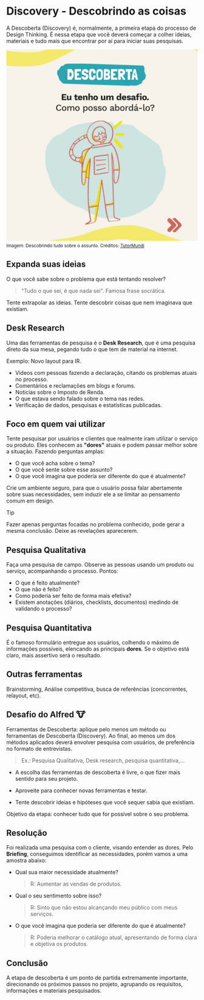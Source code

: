 # Discovery - Descobrindo as coisas

A Descoberta (Discovery) é, normalmente, a primeira etapa do processo de Design Thinking. É nessa etapa que você deverá começar a colher ideias, materiais e tudo mais que encontrar por aí para iniciar suas pesquisas.

![Descoberta](imgs/discovery-e-a-descoberta.png)
<small>Imagem: Descobrindo tudo sobre o assunto. Créditos: [TutorMundi](https://tutormundi.com/blog/design-thinking-na-educacao/)</small>

## Expanda suas ideias

O que você sabe sobre o problema que está tentando resolver?

> "Tudo o que sei, é que nada sei". Famosa frase socrática.

Tente extrapolar as ideias. Tente descobrir coisas que nem imaginava que existiam.

## Desk Research

Uma das ferramentas de pesquisa é o **Desk Research**, que é uma pesquisa direto da sua mesa, pegando tudo o que tem de material na internet.

Exemplo: Novo layout para IR.

- Videos com pessoas fazendo a declaração, citando os problemas atuais no processo.
- Comentários e reclamações em blogs e forums.
- Noticias sobre o Imposto de Renda.
- O que estava sendo falado sobre o tema nas redes.
- Verificação de dados, pesquisas e estatísticas publicadas.

## Foco em quem vai utilizar

Tente pesquisar por usuários e clientes que realmente iram utilizar o serviço ou produto. Eles conhecem as **"dores"** atuais e podem passar melhor sobre a situação. Fazendo perguntas amplas:

- O que você acha sobre o tema?
- O que você sente sobre esse assunto?
- O que você imagina que poderia ser diferente do que é atualmente?

Crie um ambiente seguro, para que o usuário possa falar abertamente sobre suas necessidades, sem induzir ele a se limitar ao pensamento comum em design.

> [!TIP]
>
> Fazer apenas perguntas focadas no problema conhecido, pode gerar a mesma conclusão. Deixe as revelações aparecerem.

## Pesquisa Qualitativa

Faça uma pesquisa de campo. Observe as pessoas usando um produto ou serviço, acompanhando o processo. Pontos:

- O que é feito atualmente?
- O que não é feito?
- Como poderia ser feito de forma mais efetiva?
- Existem anotações (diários, checklists, documentos) medindo de validando o processo?

## Pesquisa Quantitativa

É o famoso formulário entregue aos usuários, colhendo o máximo de informações possíveis, elencando as principais **dores**. Se o objetivo está claro, mais assertivo será o resultado.

## Outras ferramentas

Brainstorming, Análise competitiva, busca de referências (concorrentes, relayout, etc).

## Desafio do Alfred 🐮

Ferramentas de Descoberta: aplique pelo menos um método ou ferramentas de Descoberta (Discovery). Ao final, ao menos um dos métodos aplicados deverá envolver pesquisa com usuários, de preferência no formato de entrevistas.

> Ex.: Pesquisa Qualitativa, Desk research, pesquisa quantitativa,…

- A escolha das ferramentas de descoberta é livre, o que fizer mais sentido para seu projeto.

- Aproveite para conhecer novas ferramentas e testar.

- Tente descobrir ideias e hipóteses que você sequer sabia que existiam.

Objetivo da etapa: conhecer tudo que for possível sobre o seu problema.

## Resolução

Foi realizada uma pesquisa com o cliente, visando entender as dores. Pelo **Briefing**, conseguimos identificar as necessidades, porém vamos a uma amostra abaixo:

- Qual sua maior necessidade atualmente?

  > R: Aumentar as vendas de produtos.

- Qual o seu sentimento sobre isso?

  > R: Sinto que não estou alcançando meu público com meus serviços.

- O que você imagina que poderia ser diferente do que é atualmente?

  > R: Poderia melhorar o catálogo atual, apresentando de forma clara e objetiva os produtos.

## Conclusão

A etapa de descoberta é um ponto de partida extremamente importante, direcionando os próximos passos no projeto, agrupando os requisitos, informações e materiais pesquisados.
